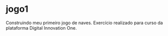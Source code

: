 # jogo1
Construindo meu primeiro jogo de naves. 
Exercício realizado para curso da plataforma Digital Innovation One.
